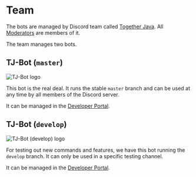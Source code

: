 # Team

The bots are managed by Discord team called [Together Java](https://discord.com/developers/teams/886331405368438795/information). All [Moderators](https://github.com/orgs/Together-Java/teams/moderators) are members of it.

The team manages two bots.

## TJ-Bot (`master`)

![TJ-Bot logo](https://i.imgur.com/o7oLJuA.png)

This bot is the real deal. It runs the stable `master` branch and can be used at any time by all members of the Discord server.

It can be managed in the [Developer Portal](https://discord.com/developers/applications/884898473676271646/information).

## TJ-Bot (`develop`)

![TJ-Bot (develop) logo](https://i.imgur.com/uBumtEL.png)

For testing out new commands and features, we have this bot running the `develop` branch. It can only be used in a specific testing channel.

It can be managed in the [Developer Portal](https://discord.com/developers/applications/886334503524638751/information).